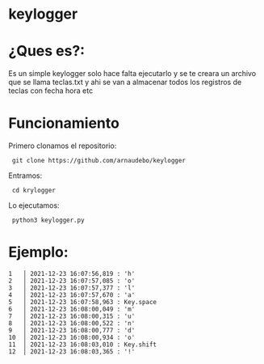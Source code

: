 # keylogger

# ¿Ques es?:
Es un simple keylogger solo hace falta ejecutarlo y se te creara un archivo que se llama teclas.txt y ahi se van a almacenar todos los registros de teclas con fecha hora etc

# Funcionamiento
Primero clonamos el repositorio:
      
     git clone https://github.com/arnaudebo/keylogger

Entramos:

     cd krylogger
        
Lo ejecutamos:

     python3 keylogger.py

# Ejemplo:
  
    1   │ 2021-12-23 16:07:56,819 : 'h'
    2   │ 2021-12-23 16:07:57,085 : 'o'
    3   │ 2021-12-23 16:07:57,377 : 'l'
    4   │ 2021-12-23 16:07:57,670 : 'a'
    5   │ 2021-12-23 16:07:58,963 : Key.space
    6   │ 2021-12-23 16:08:00,049 : 'm'
    7   │ 2021-12-23 16:08:00,315 : 'u'
    8   │ 2021-12-23 16:08:00,522 : 'n'
    9   │ 2021-12-23 16:08:00,777 : 'd'
    10  │ 2021-12-23 16:08:00,934 : 'o'
    11  │ 2021-12-23 16:08:03,010 : Key.shift
    12  │ 2021-12-23 16:08:03,365 : '!'

